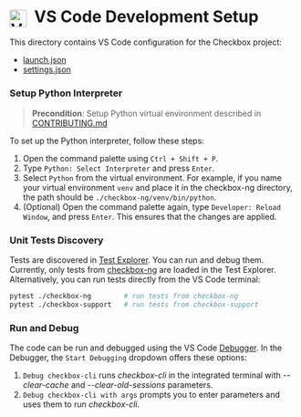 # <img src=https://code.visualstudio.com/assets/images/code-stable.png alt="Visual Studio Code" height=30 align="absmiddle">&nbsp;&nbsp;VS Code Development Setup

This directory contains VS Code configuration for the Checkbox project:
* [launch.json](./launch.json)
* [settings.json](./settings.json)


### Setup Python Interpreter
>**Precondition**: Setup Python virtual environment described in [CONTRIBUTING.md](../CONTRIBUTING.md#install-checkbox-and-its-providers-in-a-virtual-environment)

To set up the Python interpreter, follow these steps:
1. Open the command palette using `Ctrl + Shift + P`.
2. Type `Python: Select Interpreter` and press `Enter`.
3. Select `Python` from the virtual environment. For example, if you name your virtual environment `venv` and place it in the checkbox-ng directory, the path should be `./checkbox-ng/venv/bin/python`.
4. (Optional) Open the command palette again, type `Developer: Reload Window`, and press `Enter`. This ensures that the changes are applied.

### Unit Tests Discovery
Tests are discovered in [Test Explorer](https://code.visualstudio.com/docs/debugtest/testing#_automatic-test-discovery-in-testing-view). You can run and debug them. Currently, only tests from [checkbox-ng](../checkbox-ng/) are loaded in the Test Explorer.
Alternatively, you can run tests directly from the VS Code terminal:
```bash
pytest ./checkbox-ng        # run tests from checkbox-ng
pytest ./checkbox-support   # run tests from checkbox-support
```
### Run and Debug
The code can be run and debugged using the VS Code [Debugger](https://code.visualstudio.com/docs/debugtest/debugging#_debugger-user-interface). In the Debugger, the `Start Debugging` dropdown offers these options:
1. `Debug checkbox-cli` runs *checkbox-cli* in the integrated terminal with *--clear-cache* and *--clear-old-sessions* parameters.
2. `Debug checkbox-cli with args` prompts you to enter parameters and uses them to run *checkbox-cli*.
